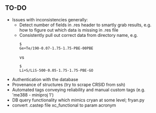 ## TO-DO
- Issues with inconsistencies generally:
     - Detect number of fields in .res header to smartly grab results, e.g. how to figure out which data is missing in .res file
     - Consistently pull out correct data from directory name, e.g.               
         ```
         $
         Ge+Te/190-0.07-1.75-1.75-PBE-00PBE 
         ```
         vs
         ```
         $
         Li+S/LiS-500-0.05-1.75-1.75-PBE-GO
         ```
- Authentication with the database
- Provenance of structures (try to scrape CRSID from ssh)
- Automated tags conveying reliability and manual custom tags (e.g. 'me388 - miniproj 1')
- DB query functionality which mimics cryan at some level; fryan.py
- convert .castep file xc_functional to param acronym